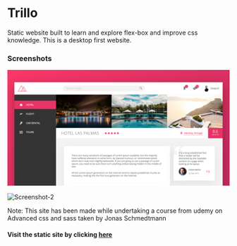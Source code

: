 # Trillo
Static website built to learn and explore flex-box and improve css knowledge.
This is a desktop first website.

### Screenshots

![Screenshot-1](https://github.com/swapnil2993/trillo/blob/master/screenshots/ScreenShot-1.png)


![Screenshot-2](https://github.com/swapnil2993/trillo/tree/master/screenshots/ScreenShot-2.png)


Note: This site has been made while undertaking a course from udemy on Advanced css and sass taken by Jonas Schmedtmann

#### Visit the static site by clicking [here](https://swapnil2993.github.io/trillo) 
